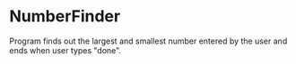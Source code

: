 # NumberFinder
Program finds out the largest and smallest number entered by the user and ends when user types "done".
